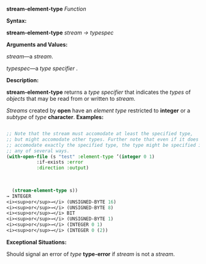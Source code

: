**stream-element-type** *Function* 



**Syntax:** 



**stream-element-type** *stream → typespec* 



**Arguments and Values:** 



*stream*—a *stream*. 



*typespec*—a *type specifier* . 



**Description:** 



**stream-element-type** returns a *type specifier* that indicates the *types* of *objects* that may be read from or written to *stream*. 



*Streams* created by **open** have an *element type* restricted to **integer** or a *subtype* of *type* **character**. **Examples:**
```lisp

;; Note that the stream must accomodate at least the specified type, 
;; but might accomodate other types. Further note that even if it does 
;; accomodate exactly the specified type, the type might be specified in 
;; any of several ways. 
(with-open-file (s "test" :element-type ’(integer 0 1) 
		   :if-exists :error 
		   :direction :output) 

  
  
  (stream-element-type s)) 
→ INTEGER 
<i><sup>or</sup>→</i> (UNSIGNED-BYTE 16) 
<i><sup>or</sup>→</i> (UNSIGNED-BYTE 8) 
<i><sup>or</sup>→</i> BIT 
<i><sup>or</sup>→</i> (UNSIGNED-BYTE 1) 
<i><sup>or</sup>→</i> (INTEGER 0 1) 
<i><sup>or</sup>→</i> (INTEGER 0 (2)) 

```
**Exceptional Situations:** 



Should signal an error of *type* **type-error** if *stream* is not a *stream*. 



